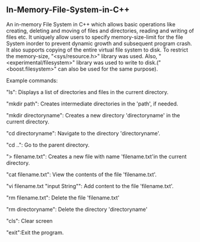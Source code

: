 ## In-Memory-File-System-in-C++ ##
An in-memory File System in C++ which allows basic operations like creating, deleting and moving of files and directories, reading and writing of files etc. It uniquely allow users to specify memory-size-limit for the file System inorder to prevent dynamic growth and subsequent program crash. It also supports copying of the entire virtual file system to disk. To restrict the memory-size, "<sys/resource.h>" library was used.  Also, "<experimental/filesystem>" library was used to write to disk.("<boost.filesystem>" can also be used for the same purpose).

Example commands:

"ls": Displays a list of directories and files in the current directory.

"mkdir path": Creates intermediate directories in the 'path', if needed.

"mkdir directoryname": Creates a new directory 'directoryname' in the current directory. 

"cd directoryname": Navigate to the directory 'directoryname'.

"cd ..": Go to the parent directory.

"> filename.txt": Creates a new file with name 'filename.txt'in the current directory.

"cat filename.txt": View the contents of the file 'filename.txt'.

"vi filename.txt "input String"": Add content to the file 'filename.txt'.

"rm filename.txt": Delete the file 'filename.txt'

"rm directoryname": Delete the directory 'directoryname'

"cls": Clear screen

"exit":Exit the program.

